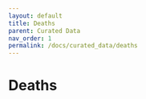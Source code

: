 ```yaml
---
layout: default
title: Deaths
parent: Curated Data
nav_order: 1
permalink: /docs/curated_data/deaths
---
```


# Deaths
